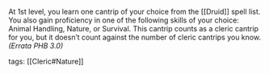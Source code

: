 At 1st level, you learn one cantrip of your choice from the [[Druid]] spell list. You also gain proficiency in one of the following skills of your choice: Animal Handling, Nature, or Survival. This cantrip counts as a cleric cantrip for you, but it doesn’t count against the number of cleric cantrips you know.
*(Errata PHB 3.0)*

tags: [[Cleric#Nature]]